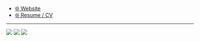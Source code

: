 - [🌐 Website](https://craigerskine.com/)
- [🌐 Resume / CV](https://craigerskine.com/resume/)

---

![](https://img.shields.io/badge/ux-designer-tomato)
![](https://img.shields.io/badge/guitar-nerd-tomato)
![](https://img.shields.io/badge/biological-realist-tomato)
